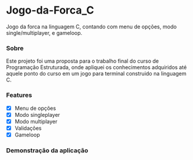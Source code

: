 # Jogo-da-Forca_C
Jogo da forca na linguagem C, contando com menu de opções, modo single/multiplayer, e gameloop.

<h3>Sobre</h3>
<p>Este projeto foi uma proposta para o trabalho final do curso de Programação Estruturada, onde apliquei os conhecimentos adquiridos até aquele ponto do curso em um jogo para terminal construido na linguagem C.</p>

### Features
- [x] Menu de opções
- [x] Modo singleplayer
- [x] Modo multiplayer
- [x] Validações
- [x] Gameloop

<h3>Demonstração da aplicação</h3>


